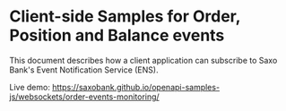 # Client-side Samples for Order, Position and Balance events

This document describes how a client application can subscribe to Saxo Bank's Event Notification Service (ENS).

Live demo: https://saxobank.github.io/openapi-samples-js/websockets/order-events-monitoring/
